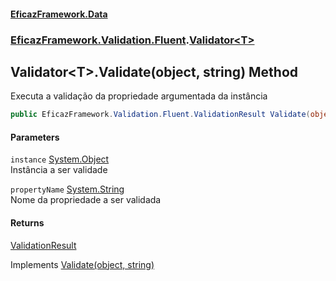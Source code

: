 #### [EficazFramework.Data](EficazFrameworkData.md 'EficazFramework Data')
### [EficazFramework.Validation.Fluent](EficazFrameworkData.md#EficazFramework_Validation_Fluent 'EficazFramework.Validation.Fluent').[Validator&lt;T&gt;](Validator_T_.md 'EficazFramework.Validation.Fluent.Validator&lt;T&gt;')
## Validator&lt;T&gt;.Validate(object, string) Method
Executa a validação da propriedade argumentada da instância  
```csharp
public EficazFramework.Validation.Fluent.ValidationResult Validate(object instance, string propertyName);
```
#### Parameters
<a name='EficazFramework_Validation_Fluent_Validator_T__Validate(object_string)_instance'></a>
`instance` [System.Object](https://docs.microsoft.com/en-us/dotnet/api/System.Object 'System.Object')  
Instância a ser validade
  
<a name='EficazFramework_Validation_Fluent_Validator_T__Validate(object_string)_propertyName'></a>
`propertyName` [System.String](https://docs.microsoft.com/en-us/dotnet/api/System.String 'System.String')  
Nome da propriedade a ser validada
  
#### Returns
[ValidationResult](ValidationResult.md 'EficazFramework.Validation.Fluent.ValidationResult')  

Implements [Validate(object, string)](https://docs.microsoft.com/en-us/dotnet/api/EficazFramework.Validation.Fluent.IValidator.Validate#EficazFramework_Validation_Fluent_IValidator_Validate_System_Object,System_String_ 'EficazFramework.Validation.Fluent.IValidator.Validate(System.Object,System.String)')  
